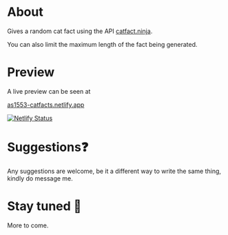 # About
 Gives a random cat fact using the API [catfact.ninja](https://catfact.ninja/).

You can also limit the maximum length of the fact being generated.

# Preview
A live preview can be seen at 

[as1553-catfacts.netlify.app](https://as1553-catfacts.netlify.app)

[![Netlify Status](https://api.netlify.com/api/v1/badges/51e2a241-bc66-4fdf-9be9-053d6e99bbd2/deploy-status)](https://app.netlify.com/sites/as1553-catfacts/deploys)

# Suggestions❓
Any suggestions are welcome, be it a different way to write the same thing, kindly do message me.

# Stay tuned 👀
More to come.
